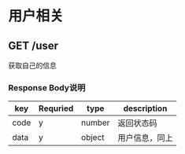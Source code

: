 
# 用户相关

## GET /user

获取自己的信息

### Response Body说明

| key | Requried | type | description |
|-----|----------|------|-------------|
| code  | y    | number | 返回状态码 |
| data  | y     | object | 用户信息，同上|
